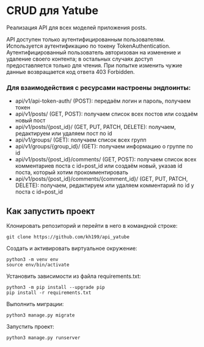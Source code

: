 # CRUD для Yatube

Реализация API для всех моделей приложения posts.

API доступен только аутентифицированным пользователям. Используется аутентификацию по токену TokenAuthentication. Аутентифицированный пользователь авторизован на изменение и удаление своего контента; в остальных случаях доступ предоставляется только для чтения. При попытке изменить чужие данные возвращается код ответа 403 Forbidden.

### Для взаимодействия с ресурсами настроены эндпоинты:
+ api/v1/api-token-auth/ (POST): передаём логин и пароль, получаем токен
+ api/v1/posts/ (GET, POST): получаем список всех постов или создаём новый пост
+ api/v1/posts/{post_id}/ (GET, PUT, PATCH, DELETE): получаем, редактируем или удаляем пост по id
+ api/v1/groups/ (GET): получаем список всех групп
+ api/v1/groups/{group_id}/ (GET): получаем информацию о группе по id
+ api/v1/posts/{post_id}/comments/ (GET, POST): получаем список всех комментариев поста с id=post_id или создаём новый, указав id поста, который хотим прокомментировать
+ api/v1/posts/{post_id}/comments/{comment_id}/ (GET, PUT, PATCH, DELETE): получаем, редактируем или удаляем комментарий по id у поста с id=post_id

## Как запустить проект
Клонировать репозиторий и перейти в него в командной строке:

```
git clone https://github.com/kh199/api_yatube
```

Cоздать и активировать виртуальное окружение:
```
python3 -m venv env
source env/bin/activate
```

Установить зависимости из файла requirements.txt:
```
python3 -m pip install --upgrade pip
pip install -r requirements.txt
```

Выполнить миграции:
```
python3 manage.py migrate
```

Запустить проект:
```
python3 manage.py runserver
```